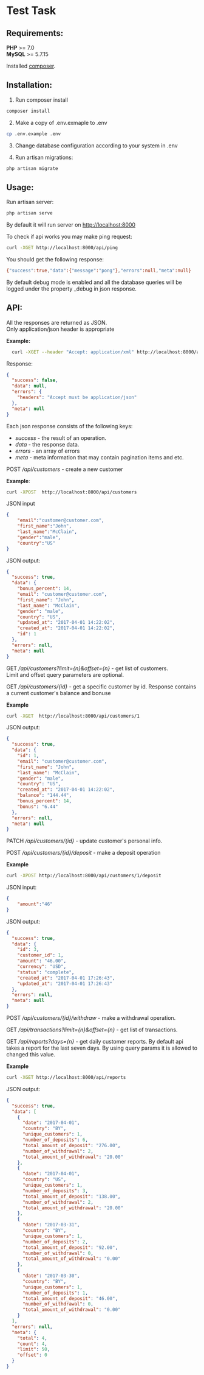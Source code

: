 Test Task
=========

Requirements:
-------------

**PHP** >= 7.0  
**MySQL** >= 5.7.15

Installed [composer](https://getcomposer.org/).

Installation:
-------------
1. Run composer install

```bash
composer install
```

2. Make a copy of .env.exmaple to .env
```bash
cp .env.example .env
```

3. Change database configuration according to your system in .env

4. Run artisan migrations:
```bash
php artisan migrate
```

Usage:
------

Run artisan server:
```bash
php artisan serve
```

By default it will run server on [http://localhost:8000](http://localhost:8000)  

To check if api works you may make ping request:
```bash
curl -XGET http://localhost:8000/api/ping
```

You should get the following response:
```bash
{"success":true,"data":{"message":"pong"},"errors":null,"meta":null}
```
By default debug mode is enabled and all the database queries will be logged 
under the property _debug in json response.

API:
----
All the responses are returned as JSON.  
Only application/json header is appropriate

**Example:**

```bash
  curl -XGET --header "Accept: application/xml" http://localhost:8000/api/customers
```
  Response:
  ```json
  {
    "success": false,
    "data": null,
    "errors": {
      "headers": "Accept must be application/json"
    },
    "meta": null
  }
  ```
  
Each json response consists of the following keys:

* *success*  - the result of an operation.  
* *data*     - the response data.
* *errors* - an array of errors
* *meta* - meta information that may contain pagination items and etc.


POST */api/customers* - create a new customer

**Example**:  

```bash
curl -XPOST  http://localhost:8000/api/customers
```

JSON input
```json
{
	"email":"customer@customer.com",
	"first_name":"John",
	"last_name":"McClain",
	"gender":"male",
	"country":"US"
}
```

JSON output:  
```json
{
  "success": true,
  "data": {
    "bonus_percent": 14,
    "email": "customer@customer.com",
    "first_name": "John",
    "last_name": "McClain",
    "gender": "male",
    "country": "US",
    "updated_at": "2017-04-01 14:22:02",
    "created_at": "2017-04-01 14:22:02",
    "id": 1
  },
  "errors": null,
  "meta": null
}
```

GET */api/customers?limit={n}&offset={n}* - get list of customers.   
Limit and offset query parameters are optional.

GET */api/customers/{id}* - get a specific customer by id. 
Response contains a current customer's balance and bonuse

**Example**

```bash
curl -XGET  http://localhost:8000/api/customers/1
```

JSON output:
```json
{
  "success": true,
  "data": {
    "id": 1,
    "email": "customer@customer.com",
    "first_name": "John",
    "last_name": "McClain",
    "gender": "male",
    "country": "US",
    "created_at": "2017-04-01 14:22:02",
    "balance": "144.44",
    "bonus_percent": 14,
    "bonus": "6.44"
  },
  "errors": null,
  "meta": null
}
```

PATCH */api/customers/{id}* - update customer's personal info.
  

POST */api/customers/{id}/deposit* - make a deposit operation

**Example**

```bash
curl -XPOST http://localhost:8000/api/customers/1/deposit
```

JSON input:
```json
{
	"amount":"46"
}
```
JSON output:
```json
{
  "success": true,
  "data": {
    "id": 3,
    "customer_id": 1,
    "amount": "46.00",
    "currency": "USD",
    "status": "complete",
    "created_at": "2017-04-01 17:26:43",
    "updated_at": "2017-04-01 17:26:43"
  },
  "errors": null,
  "meta": null
}
```

POST */api/customers/{id}/withdraw* - make a withdrawal operation.

GET */api/transactions?limit={n}&offset={n}* - get list of transactions. 

GET */api/reports?days={n}* - get daily customer reports. 
 By default api takes a report for the last seven days. By
 using query params it is allowed to changed this value.
 
**Example**

```bash
curl -XGET http://localhost:8000/api/reports
```

JSON output:

```json
{
  "success": true,
  "data": [
    {
      "date": "2017-04-01",
      "country": "BY",
      "unique_customers": 1,
      "number_of_deposits": 6,
      "total_amount_of_deposit": "276.00",
      "number_of_withdrawal": 2,
      "total_amount_of_withdrawal": "20.00"
    },
    {
      "date": "2017-04-01",
      "country": "US",
      "unique_customers": 1,
      "number_of_deposits": 3,
      "total_amount_of_deposit": "138.00",
      "number_of_withdrawal": 2,
      "total_amount_of_withdrawal": "20.00"
    },
    {
      "date": "2017-03-31",
      "country": "BY",
      "unique_customers": 1,
      "number_of_deposits": 2,
      "total_amount_of_deposit": "92.00",
      "number_of_withdrawal": 0,
      "total_amount_of_withdrawal": "0.00"
    },
    {
      "date": "2017-03-30",
      "country": "BY",
      "unique_customers": 1,
      "number_of_deposits": 1,
      "total_amount_of_deposit": "46.00",
      "number_of_withdrawal": 0,
      "total_amount_of_withdrawal": "0.00"
    }
  ],
  "errors": null,
  "meta": {
    "total": 4,
    "count": 4,
    "limit": 50,
    "offset": 0
  }
}
```
